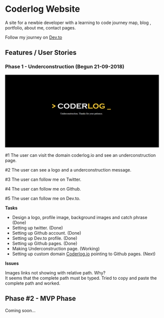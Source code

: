 <!-- coder-log.github.io -->
<h1>Coderlog Website</h1>
<p> A site for a newbie developer with a learning to code journey map, blog , portfolio, about me, contact pages.</p>

Follow my journey on <a href="https://dev.to/coderlog">Dev.to</a>

<h2>Features / User Stories</h2>

<h3>Phase 1 - Underconstruction (Begun 21-09-2018)</h3>
<img src="https://github.com/coder-log/coder-log.github.io/blob/master/resources/underconstruction-preview.PNG">
<p>#1 The user can visit the domain coderlog.io and see an underconstruction page.</p>
<p>#2 The user can see a logo and a underconstruction message.</p>
<p>#3 The user can follow me on Twitter.</p>
<p>#4 The user can follow me on Github.</p>
<p>#5 The user can follow me on  Dev.to.</p>

<strong>Tasks</strong>
<ul>
  <li>Design a logo, profile image, background images and catch phrase (Done)</li>
  <li>Setting up twitter. (Done) </li>
  <li>Setting up Github account. (Done)</li>
  <li>Setting up Dev.to profile. (Done)</li>
  <li>Setting up Github pages. (Done)</li>
  <li>Making Underconstruction page. (Working)</li>
  <li>Setting up custom domain <a href="http://coderlog.io">Coderlog.io</a> pointing to Github pages. (Next)</li>
</ul>

<strong>Issues</strong>
<p>
  Images links not showing with relative path. Why? <br>
  It seems that the complete path must be typed. Tried to copy and paste the complete path and worked.
</p>

<h2>Phase #2 - MVP Phase</h2>
<p>Coming soon...<p>  
  
